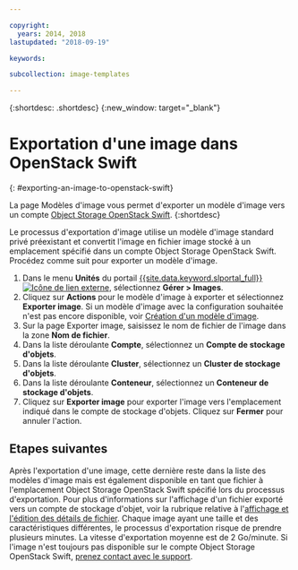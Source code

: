 ```yaml
---

copyright:
  years: 2014, 2018
lastupdated: "2018-09-19"

keywords:

subcollection: image-templates

---
```


{:shortdesc: .shortdesc}
{:new_window: target="_blank"}

# Exportation d'une image dans OpenStack Swift
{: #exporting-an-image-to-openstack-swift}

La page Modèles d'image vous permet d'exporter un modèle d'image vers un compte [Object Storage OpenStack Swift](/docs/infrastructure/objectstorage-swift?topic=objectstorage-swift-GettingStarted#getting-started-with-object-storage-openstack-swift).
{:shortdesc}

Le processus d'exportation d'image utilise un modèle d'image standard privé préexistant et convertit l'image en fichier
image stocké à un emplacement spécifié dans un compte Object Storage OpenStack Swift. Procédez comme suit pour exporter un modèle d'image.

1. Dans le menu **Unités** du portail [{{site.data.keyword.slportal_full}} ![Icône de lien externe](../../icons/launch-glyph.svg "Icône de lien externe")](https://control.softlayer.com/), sélectionnez **Gérer > Images**.
2. Cliquez sur **Actions** pour le modèle d'image à exporter et sélectionnez **Exporter image**. Si un modèle d'image avec la configuration souhaitée n'est pas
encore disponible, voir [Création d'un modèle d'image](/docs/infrastructure/image-templates?topic=image-templates-creating-an-image-template).
3. Sur la page Exporter image, saisissez le nom de fichier de l'image dans la zone **Nom de fichier**.
5. Dans la liste déroulante **Compte**, sélectionnez un **Compte de stockage d'objets**.
6. Dans la liste déroulante **Cluster**, sélectionnez un **Cluster de stockage d'objets**.
7. Dans la liste déroulante **Conteneur**, sélectionnez un **Conteneur de stockage d'objets**.
8. Cliquez sur **Exporter image** pour exporter l'image vers l'emplacement indiqué dans le compte de stockage d'objets. Cliquez sur **Fermer** pour annuler l'action.

## Etapes suivantes

Après l'exportation d'une image, cette dernière reste dans la liste des modèles d'image mais est également disponible en tant que fichier à l'emplacement Object Storage OpenStack Swift spécifié lors du processus d'exportation. Pour plus d'informations sur l'affichage d'un fichier
exporté vers un compte de stockage d'objet, voir la rubrique relative à l'[affichage et l'édition des détails de fichier](/docs/infrastructure/objectstorage-swift?topic=objectstorage-swift-OSSSLPortal#viewing-and-editing-file-details). Chaque image ayant une taille et des caractéristiques différentes, le processus d'exportation risque de prendre plusieurs minutes. La vitesse d'exportation
moyenne est de 2 Go/minute. Si l'image n'est toujours pas disponible sur le compte
Object Storage OpenStack Swift, [prenez contact avec le support](/docs/get-support?topic=get-support-getting-customer-support).
